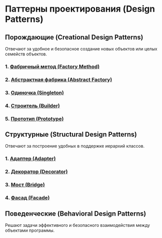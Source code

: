 # **Паттерны проектирования (Design Patterns)**



## **Порождающие (Creational Design Patterns)**

Отвечают за удобное и безопасное создание новых объектов или целых семейств объектов.

### **1. [Фабричный метод (Factory Method)](docs/FabricMethod/FabricMethod.md)**

### **2. [Абстрактная фабрика (Abstract Factory)](docs/AbstractFactory/AbstractFactory.md)**

### **3. [Одиночка (Singleton)](docs/Singleton/Singleton.md)**

### **4. [Строитель (Builder)](docs/Builder/Builder.md)**

### **5. [Прототип (Prototype)](docs/Prototype/Prototype.md)**


## **Структурные (Structural Design Patterns)**

Отвечают за построение удобных в поддержке иерархий классов.

### **1. [Адаптер (Adapter)](docs/Adapter/Adapter.md)**

### **2. [Декоратор (Decorator)](docs/Decorator/Decorator.md)**

### **3. [Мост (Bridge)](docs/Bridge/Bridge.md)**

### **4. [Фасад (Facade)](docs/Facade/Facade.md)**



## **Поведенческие (Behavioral Design Patterns)**

Решают задачи эффективного и безопасного взаимодействия между объектами программы.
